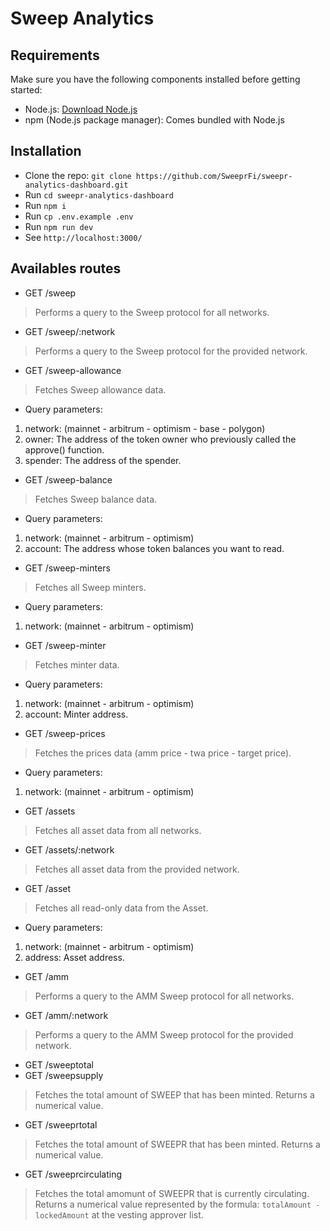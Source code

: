 # Sweep Analytics

## Requirements

Make sure you have the following components installed before getting started:

- Node.js: [Download Node.js](https://nodejs.org/)
- npm (Node.js package manager): Comes bundled with Node.js

## Installation

-   Clone the repo: `git clone https://github.com/SweeprFi/sweepr-analytics-dashboard.git`
-   Run `cd sweepr-analytics-dashboard`
-   Run `npm i`
-   Run `cp .env.example .env`
-   Run `npm run dev`
-   See `http://localhost:3000/`

## Availables routes

- GET /sweep
> Performs a query to the Sweep protocol for all networks.

- GET /sweep/:network
> Performs a query to the Sweep protocol for the provided network.

- GET /sweep-allowance
> Fetches Sweep allowance data.
* Query parameters:
1. network: (mainnet - arbitrum - optimism - base - polygon)
2. owner: The address of the token owner who previously called the approve() function.
3. spender: The address of the spender.

- GET /sweep-balance
> Fetches Sweep balance data.
* Query parameters:
1. network: (mainnet - arbitrum - optimism)
2. account: The address whose token balances you want to read.

- GET /sweep-minters
> Fetches all Sweep minters.
* Query parameters:
1. network: (mainnet - arbitrum - optimism)

- GET /sweep-minter
> Fetches minter data.
* Query parameters:
1. network: (mainnet - arbitrum - optimism)
2. account: Minter address.

- GET /sweep-prices
> Fetches the prices data (amm price - twa price - target price).
* Query parameters:
1. network: (mainnet - arbitrum - optimism)

- GET /assets
> Fetches all asset data from all networks.

- GET /assets/:network
> Fetches all asset data from the provided network.

- GET /asset
> Fetches all read-only data from the Asset.
* Query parameters:
1. network: (mainnet - arbitrum - optimism)
2. address: Asset address.

- GET /amm
> Performs a query to the AMM Sweep protocol for all networks.

- GET /amm/:network
> Performs a query to the AMM Sweep protocol for the provided network.

- GET /sweeptotal
- GET /sweepsupply
> Fetches the total amount of SWEEP that has been minted.
> Returns a numerical value.

- GET /sweeprtotal
> Fetches the total amount of SWEEPR that has been minted.
> Returns a numerical value.

- GET /sweeprcirculating
> Fetches the total amomunt of SWEEPR that is currently circulating.
> Returns a numerical value represented by the formula: `totalAmount - lockedAmount` at the vesting approver list.
